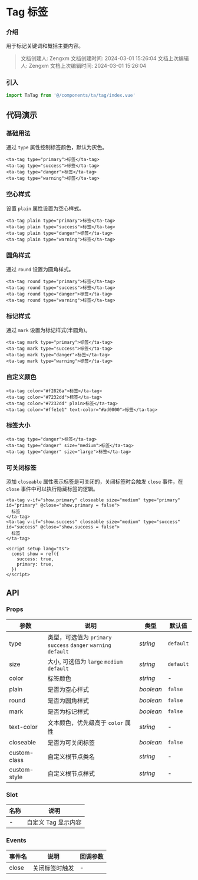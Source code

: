 # Tag 标签

### 介绍

用于标记关键词和概括主要内容。

> 文档创建人: Zengxm
> 文档创建时间: 2024-03-01 15:26:04
> 文档上次编辑人: Zengxm
> 文档上次编辑时间: 2024-03-01 15:26:04

### 引入

```js
import TaTag from '@/components/ta/tag/index.vue'
```

## 代码演示

### 基础用法

通过 `type` 属性控制标签颜色，默认为灰色。

```vue
<ta-tag type="primary">标签</ta-tag>
<ta-tag type="success">标签</ta-tag>
<ta-tag type="danger">标签</ta-tag>
<ta-tag type="warning">标签</ta-tag>
```

### 空心样式

设置 `plain` 属性设置为空心样式。

```vue
<ta-tag plain type="primary">标签</ta-tag>
<ta-tag plain type="success">标签</ta-tag>
<ta-tag plain type="danger">标签</ta-tag>
<ta-tag plain type="warning">标签</ta-tag>
```

### 圆角样式

通过 `round` 设置为圆角样式。

```vue
<ta-tag round type="primary">标签</ta-tag>
<ta-tag round type="success">标签</ta-tag>
<ta-tag round type="danger">标签</ta-tag>
<ta-tag round type="warning">标签</ta-tag>
```

### 标记样式

通过 `mark` 设置为标记样式(半圆角)。

```vue
<ta-tag mark type="primary">标签</ta-tag>
<ta-tag mark type="success">标签</ta-tag>
<ta-tag mark type="danger">标签</ta-tag>
<ta-tag mark type="warning">标签</ta-tag>
```

### 自定义颜色

```vue
<ta-tag color="#f2826a">标签</ta-tag>
<ta-tag color="#7232dd">标签</ta-tag>
<ta-tag color="#7232dd" plain>标签</ta-tag>
<ta-tag color="#ffe1e1" text-color="#ad0000">标签</ta-tag>
```

### 标签大小

```vue
<ta-tag type="danger">标签</ta-tag>
<ta-tag type="danger" size="medium">标签</ta-tag>
<ta-tag type="danger" size="large">标签</ta-tag>
```

### 可关闭标签

添加 `closeable` 属性表示标签是可关闭的，关闭标签时会触发 `close` 事件，在 `close` 事件中可以执行隐藏标签的逻辑。

```vue
<ta-tag v-if="show.primary" closeable size="medium" type="primary" id="primary" @close="show.primary = false">
  标签
</ta-tag>
<ta-tag v-if="show.success" closeable size="medium" type="success" id="success" @close="show.success = false">
  标签
</ta-tag>
```

```vue
<script setup lang="ts">
  const show = ref({
    success: true,
    primary: true,
  })
</script>
```

## API

### Props

| 参数         | 说明                                                            | 类型      | 默认值    |
| ------------ | --------------------------------------------------------------- | --------- | --------- |
| type         | 类型，可选值为 `primary` `success` `danger` `warning` `default` | _string_  | `default` |
| size         | 大小, 可选值为 `large` `medium` `default`                       | _string_  | `default` |
| color        | 标签颜色                                                        | _string_  | -         |
| plain        | 是否为空心样式                                                  | _boolean_ | `false`   |
| round        | 是否为圆角样式                                                  | _boolean_ | `false`   |
| mark         | 是否为标记样式                                                  | _boolean_ | `false`   |
| text-color   | 文本颜色，优先级高于 `color` 属性                               | _string_  | -         |
| closeable    | 是否为可关闭标签                                                | _boolean_ | `false`   |
| custom-class | 自定义根节点类名                                                | _string_  | -         |
| custom-style | 自定义根节点样式                                                | _string_  | -         |

### Slot

| 名称 | 说明                |
| ---- | ------------------- |
| -    | 自定义 Tag 显示内容 |

### Events

| 事件名 | 说明           | 回调参数 |
| ------ | -------------- | -------- |
| close  | 关闭标签时触发 | -        |
